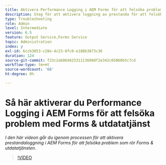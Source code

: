```yaml
---
title: Aktivera Performance Logging i AEM Forms för att felsöka problem som rör Forms och utdatatjänsten
description: Steg för att aktivera loggning av prestanda för att felsöka problem som rör Forms eller utdatatjänsten
type: Troubleshooting
role: Admin
level: Intermediate
version: 6.5
feature: Output Service,Forms Service
topic: Administration
index: y
exl-id: 6ccb3053-c28e-4c23-8fc0-e188b3873c36
duration: 124
source-git-commit: f23c2ab86d42531113690df2e342c65060b5c7cd
workflow-type: tm+mt
source-wordcount: '68'
ht-degree: 0%

---
```


# Så här aktiverar du Performance Logging i AEM Forms för att felsöka problem med Forms &amp; utdatatjänst

*I den här videon går du igenom processen för att aktivera prestandaloggning i AEM Forms för att felsöka problem som rör Forms &amp; utdatatjänsten.*

>[!VIDEO](https://video.tv.adobe.com/v/335499?quality=12&learn=on)
